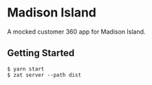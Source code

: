 # Madison Island

A mocked customer 360 app for Madison Island.

## Getting Started

```
$ yarn start
$ zat server --path dist
```